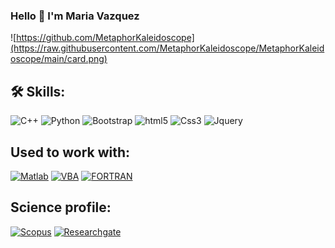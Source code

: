 ### Hello 👋 I'm Maria Vazquez

![https://github.com/MetaphorKaleidoscope](https://raw.githubusercontent.com/MetaphorKaleidoscope/MetaphorKaleidoscope/main/card.png)

## 🛠️ Skills:
<p>
<img alt="C++" src="https://img.shields.io/badge/C%2B%2B-00599C?style=for-the-badge&logo=c%2B%2B&logoColor=white" height="30px"/>
<img alt="Python" src="https://img.shields.io/badge/Python-14354C?style=for-the-badge&logo=python&logoColor=white" height="30px"/>
<img alt="Bootstrap" src="https://img.shields.io/badge/Bootstrap-563D7C?style=for-the-badge&logo=bootstrap&logoColor=white" height="30px"/>
<img alt="html5" src="https://img.shields.io/badge/HTML5-E34F26?style=for-the-badge&logo=html5&logoColor=white" height="30px"/>
<img alt="Css3" src="https://img.shields.io/badge/CSS3-1572B6?style=for-the-badge&logo=css3&logoColor=white" height="30px"/>
<img alt="Jquery" src="https://img.shields.io/badge/jquery-%230769AD.svg?style=for-the-badge&logo=jquery&logoColor=white" height="30px"/>
</p>

## Used to work with:

[![Matlab](https://img.shields.io/badge/Matlab-004b87?style=for-the-badge&logo=Matlabt&logoColor=white&labelColor=101010)]()
[![VBA](https://img.shields.io/badge/VBA-F7DF1E?style=for-the-badge&logo=Microsoft&logoColor=white&labelColor=101010)]()
[![FORTRAN](https://img.shields.io/badge/Fortran-4628DD?style=for-the-badge&logo=fortran&logoColor=white&labelColor=101010)]()
</br>

## Science profile:

[![Scopus](https://img.shields.io/badge/Scopus-e9711c?style=for-the-badge&logo=scopus&logoColor=white&labelColor=101010)](https://www.scopus.com/authid/detail.uri?authorId=25029460900)
[![Researchgate](https://img.shields.io/badge/researchgate-00CCBB?style=for-the-badge&logo=researchgate&logoColor=white&labelColor=101010)](https://www.researchgate.net/profile/Maria-Vazquez-Ojeda)
</br>


